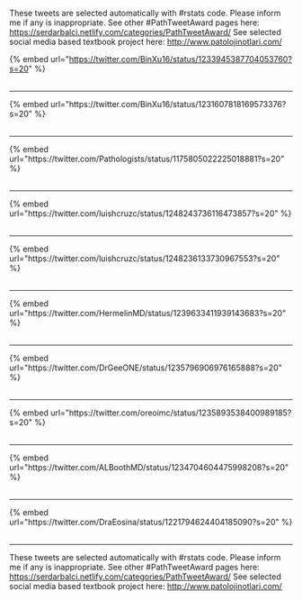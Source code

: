 

These tweets are selected automatically with #rstats code. Please inform me if any is inappropriate.
See other #PathTweetAward pages here: https://serdarbalci.netlify.com/categories/PathTweetAward/ 
See selected social media based textbook project here: http://www.patolojinotlari.com/

{% embed url="https://twitter.com/BinXu16/status/1233945387704053760?s=20" %}<br>
<br>
<hr>
{% embed url="https://twitter.com/BinXu16/status/1231607818169573376?s=20" %}<br>
<br>
<hr>
{% embed url="https://twitter.com/Pathologists/status/1175805022225018881?s=20" %}<br>
<br>
<hr>
{% embed url="https://twitter.com/luishcruzc/status/1248243736116473857?s=20" %}<br>
<br>
<hr>
{% embed url="https://twitter.com/luishcruzc/status/1248236133730967553?s=20" %}<br>
<br>
<hr>
{% embed url="https://twitter.com/HermelinMD/status/1239633411939143683?s=20" %}<br>
<br>
<hr>
{% embed url="https://twitter.com/DrGeeONE/status/1235796906976165888?s=20" %}<br>
<br>
<hr>
{% embed url="https://twitter.com/oreoimc/status/1235893538400989185?s=20" %}<br>
<br>
<hr>
{% embed url="https://twitter.com/ALBoothMD/status/1234704604475998208?s=20" %}<br>
<br>
<hr>
{% embed url="https://twitter.com/DraEosina/status/1221794624404185090?s=20" %}<br>
<br>
<hr>


These tweets are selected automatically with #rstats code. Please inform me if any is inappropriate.
See other #PathTweetAward pages here: https://serdarbalci.netlify.com/categories/PathTweetAward/ 
See selected social media based textbook project here: http://www.patolojinotlari.com/
